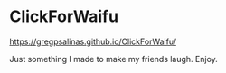 # ClickForWaifu
https://gregpsalinas.github.io/ClickForWaifu/

Just something I made to make my friends laugh. Enjoy.
